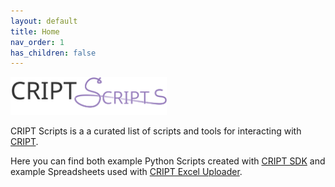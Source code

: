 ```yaml
---
layout: default
title: Home
nav_order: 1
has_children: false
---
```


<div>
  <img width="250" src="/assets/images/criptscripts-logo.svg" alt="CRIPT Scripts logo">
</div>

CRIPT Scripts is a a curated list of scripts and tools for interacting with [CRIPT](https://criptapp.org).

Here you can find both example Python Scripts created with [CRIPT SDK](https://pypi.org/project/cript/) and example Spreadsheets used with [CRIPT Excel Uploader](https://c-accel-cript.github.io/cript-excel-uploader/).